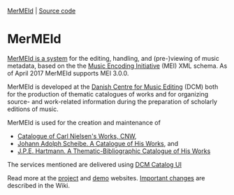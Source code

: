 
[MerMEId](README.md) | [Source code](trunk/README.md)

MerMEId
=======

[MerMEId is a system](trunk/README.md) for the editing, handling, and (pre-)viewing of music
metadata, based on the the [Music Encoding
Initiative](http://www.music-encoding.org/) (MEI)  XML schema. 
As of April 2017 MerMEId supports MEI 3.0.0.

MerMEId is developed at the [Danish Centre for Music Editing](http://www.kb.dk/en/nb/dcm/index.html) (DCM) both for
the production of thematic catalogues of works and for organizing source- and
work-related information during the preparation of scholarly editions of
music.

MerMEId is used for the creation and maintenance of 

* [Catalogue of Carl Nielsen's Works, CNW](http://www.kb.dk/dcm/cnw.html),
* [Johann Adolph Scheibe. A Catalogue of His Works](http://www.kb.dk/dcm/schw.html), and
* [J.P.E. Hartmann. A Thematic-Bibliographic Catalogue of His Works](http://www.kb.dk/dcm/hartw.html)

The services mentioned are delivered using [DCM Catalog UI](https://github.com/Det-Kongelige-Bibliotek/dcm_catalog_ui)

Read more at the [project](http://www.kb.dk/en/nb/dcm/projekter/mermeid.html) and [demo](http://labs.kb.dk/editor/) websites. [Important changes](https://github.com/Det-Kongelige-Bibliotek/MerMEId/wiki) are described in the Wiki.


